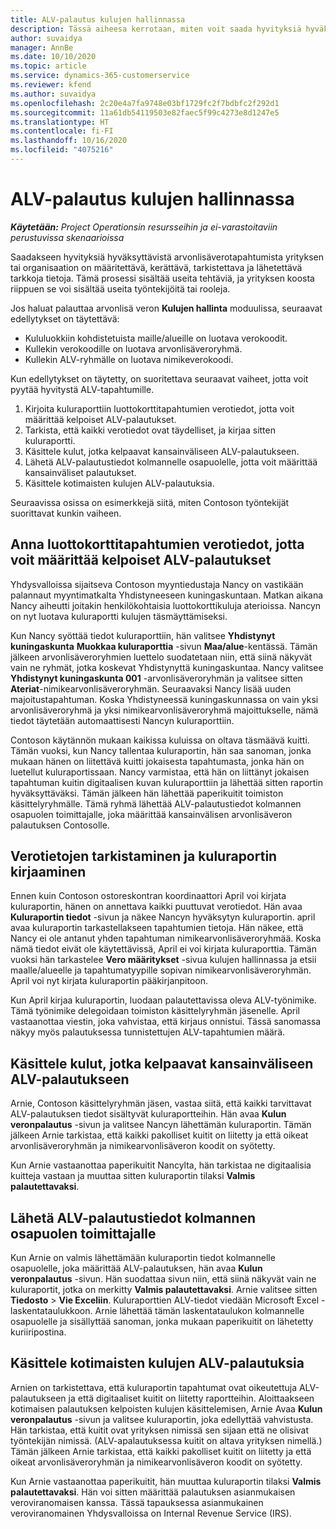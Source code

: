 ```yaml
---
title: ALV-palautus kulujen hallinnassa
description: Tässä aiheesa kerrotaan, miten voit saada hyvityksiä hyväksyttävistä arvonlisäverotapahtumista.
author: suvaidya
manager: AnnBe
ms.date: 10/10/2020
ms.topic: article
ms.service: dynamics-365-customerservice
ms.reviewer: kfend
ms.author: suvaidya
ms.openlocfilehash: 2c20e4a7fa9748e03bf1729fc2f7bdbfc2f292d1
ms.sourcegitcommit: 11a61db54119503e82faec5f99c4273e8d1247e5
ms.translationtype: HT
ms.contentlocale: fi-FI
ms.lasthandoff: 10/16/2020
ms.locfileid: "4075216"
---
```

# <a name="vat-recovery-in-expense-management"></a>ALV-palautus kulujen hallinnassa

_**Käytetään:** Project Operationsin resursseihin ja ei-varastoitaviin perustuvissa skenaarioissa_

Saadakseen hyvityksiä hyväksyttävistä arvonlisäverotapahtumista yrityksen tai organisaation on määritettävä, kerättävä, tarkistettava ja lähetettävä tarkkoja tietoja. Tämä prosessi sisältää useita tehtäviä, ja yrityksen koosta riippuen se voi sisältää useita työntekijöitä tai rooleja.

Jos haluat palauttaa arvonlisä veron **Kulujen hallinta** moduulissa, seuraavat edellytykset on täytettävä:

- Kululuokkiin kohdistetuista maille/alueille on luotava verokoodit.
- Kullekin verokoodille on luotava arvonlisäveroryhmä.
- Kullekin ALV-ryhmälle on luotava nimikeverokoodi.

Kun edellytykset on täytetty, on suoritettava seuraavat vaiheet, jotta voit pyytää hyvitystä ALV-tapahtumille.

1. Kirjoita kuluraporttiin luottokorttitapahtumien verotiedot, jotta voit määrittää kelpoiset ALV-palautukset.
2. Tarkista, että kaikki verotiedot ovat täydelliset, ja kirjaa sitten kuluraportti.
3. Käsittele kulut, jotka kelpaavat kansainväliseen ALV-palautukseen.
4. Lähetä ALV-palautustiedot kolmannelle osapuolelle, jotta voit määrittää kansainväliset palautukset.
5. Käsittele kotimaisten kulujen ALV-palautuksia.

Seuraavissa osissa on esimerkkejä siitä, miten Contoson työntekijät suorittavat kunkin vaiheen.

## <a name="enter-tax-information-about-credit-card-transactions-to-identify-eligible-vat-refunds"></a>Anna luottokorttitapahtumien verotiedot, jotta voit määrittää kelpoiset ALV-palautukset

Yhdysvalloissa sijaitseva Contoson myyntiedustaja Nancy on vastikään palannaut myyntimatkalta Yhdistyneeseen kuningaskuntaan. Matkan aikana Nancy aiheutti joitakin henkilökohtaisia luottokorttikuluja aterioissa. Nancyn on nyt luotava kuluraportti kulujen täsmäyttämiseksi.

Kun Nancy syöttää tiedot kuluraporttiin, hän valitsee **Yhdistynyt kuningaskunta** **Muokkaa kuluraporttia** -sivun **Maa/alue**-kentässä. Tämän jälkeen arvonlisäveroryhmien luettelo suodatetaan niin, että siinä näkyvät vain ne ryhmät, jotka koskevat Yhdistynyttä kuningaskuntaa. Nancy valitsee **Yhdistynyt kuningaskunta 001** -arvonlisäveroryhmän ja valitsee sitten **Ateriat**-nimikearvonlisäveroryhmän. Seuraavaksi Nancy lisää uuden majoitustapahtuman. Koska Yhdistyneessä kuningaskunnassa on vain yksi arvonlisäveroryhmä ja yksi nimikearvonlisäveroryhmä majoittukselle, nämä tiedot täytetään automaattisesti Nancyn kuluraporttiin.

Contoson käytännön mukaan kaikissa kuluissa on oltava täsmäävä kuitti. Tämän vuoksi, kun Nancy tallentaa kuluraportin, hän saa sanoman, jonka mukaan hänen on liitettävä kuitti jokaisesta tapahtumasta, jonka hän on luetellut kuluraportissaan. Nancy varmistaa, että hän on liittänyt jokaisen tapahtuman kuitin digitaalisen kuvan kuluraporttiin ja lähettää sitten raportin hyväksyttäväksi. Tämän jälkeen hän lähettää paperikuitit toimiston käsittelyryhmälle. Tämä ryhmä lähettää ALV-palautustiedot kolmannen osapuolen toimittajalle, joka määrittää kansainvälisen arvonlisäveron palautuksen Contosolle.

## <a name="verify-tax-information-and-post-an-expense-report"></a>Verotietojen tarkistaminen ja kuluraportin kirjaaminen

Ennen kuin Contoson ostoreskontran koordinaattori April voi kirjata kuluraportin, hänen on annettava kaikki puuttuvat verotiedot. Hän avaa **Kuluraportin tiedot** -sivun ja näkee Nancyn hyväksytyn kuluraportin. april avaa kuluraportin tarkastellakseen tapahtumien tietoja. Hän näkee, että Nancy ei ole antanut yhden tapahtuman nimikearvonlisäveroryhmää. Koska nämä tiedot eivät ole käytettävissä, April ei voi kirjata kuluraporttia. Tämän vuoksi hän tarkastelee **Vero määritykset** -sivua kulujen hallinnassa ja etsii maalle/alueelle ja tapahtumatyypille sopivan nimikearvonlisäveroryhmän. April voi nyt kirjata kuluraportin pääkirjanpitoon.

Kun April kirjaa kuluraportin, luodaan palautettavissa oleva ALV-työnimike. Tämä työnimike delegoidaan toimiston käsittelyryhmän jäsenelle. April vastaanottaa viestin, joka vahvistaa, että kirjaus onnistui. Tässä sanomassa näkyy myös palautuksessa tunnistettujen ALV-tapahtumien määrä.

## <a name="process-expenses-that-are-eligible-for-international-vat-recovery"></a>Käsittele kulut, jotka kelpaavat kansainväliseen ALV-palautukseen

Arnie, Contoson käsittelyryhmän jäsen, vastaa siitä, että kaikki tarvittavat ALV-palautuksen tiedot sisältyvät kuluraportteihin. Hän avaa **Kulun veronpalautus** -sivun ja valitsee Nancyn lähettämän kuluraportin. Tämän jälkeen Arnie tarkistaa, että kaikki pakolliset kuitit on liitetty ja että oikeat arvonlisäveroryhmän ja nimikearvonlisäveron koodit on syötetty.

Kun Arnie vastaanottaa paperikuitit Nancylta, hän tarkistaa ne digitaalisia kuitteja vastaan ja muuttaa sitten kuluraportin tilaksi **Valmis palautettavaksi**.

## <a name="send-vat-recovery-data-to-the-third-party-vendor"></a>Lähetä ALV-palautustiedot kolmannen osapuolen toimittajalle

Kun Arnie on valmis lähettämään kuluraportin tiedot kolmannelle osapuolelle, joka määrittää ALV-palautuksen, hän avaa **Kulun veronpalautus** -sivun. Hän suodattaa sivun niin, että siinä näkyvät vain ne kuluraportit, jotka on merkitty **Valmis palautettavaksi**. Arnie valitsee sitten **Tiedosto** &gt; **Vie Exceliin**. Kuluraporttien ALV-tiedot viedään Microsoft Excel -laskentataulukkoon. Arnie lähettää tämän laskentataulukon kolmannelle osapuolelle ja sisällyttää sanoman, jonka mukaan paperikuitit on lähetetty kuriiripostina.

## <a name="process-expenses-for-domestic-vat-recovery"></a>Käsittele kotimaisten kulujen ALV-palautuksia

Arnien on tarkistettava, että kuluraportin tapahtumat ovat oikeutettuja ALV-palautukseen ja että digitaaliset kuitit on liitetty raportteihin. Aloittaakseen kotimaisen palautuksen kelpoisten kulujen käsittelemisen, Arnie Avaa **Kulun veronpalautus** -sivun ja valitsee kuluraportin, joka edellyttää vahvistusta. Hän tarkistaa, että kuitit ovat yrityksen nimissä sen sijaan että ne olisivat työntekijän nimissä. (ALV-apalautuksessa kuitit on altava yrityksen nimellä.) Tämän jälkeen Arnie tarkistaa, että kaikki pakolliset kuitit on liitetty ja että oikeat arvonlisäveroryhmän ja nimikearvonlisäveron koodit on syötetty.

Kun Arnie vastaanottaa paperikuitit, hän muuttaa kuluraportin tilaksi **Valmis palautettavaksi**. Hän voi sitten määrittää palautuksen asianmukaisen veroviranomaisen kanssa. Tässä tapauksessa asianmukainen veroviranomainen Yhdysvalloissa on Internal Revenue Service (IRS).

